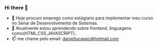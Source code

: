 ### Hi there 👋

- 🔭 Hoje procuro emprego como estágiario para implementar meu curso no Senai de Desenvolvimento de Sistemas.
- 🌱 Atualmente estou aprendendo sobre frontend, linguagens como(HTML,CSS,JAVASCRIPT)..
- 📫 me chame pelo email: daniellucaspc@hotmail.com



